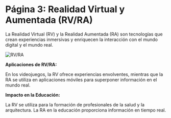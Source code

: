 # Página 3: Realidad Virtual y Aumentada (RV/RA)

La Realidad Virtual (RV) y la Realidad Aumentada (RA) son tecnologías que crean experiencias inmersivas y enriquecen la interacción con el mundo digital y el mundo real.

![RV/RA](imagen_rv_ra.jpg)

**Aplicaciones de RV/RA:**

En los videojuegos, la RV ofrece experiencias envolventes, mientras que la RA se utiliza en aplicaciones móviles para superponer información en el mundo real.

**Impacto en la Educación:**

La RV se utiliza para la formación de profesionales de la salud y la arquitectura. La RA en la educación proporciona información en tiempo real.
